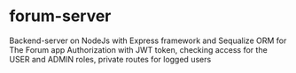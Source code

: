 # forum-server
Backend-server on NodeJs with Express framework and Sequalize ORM for The Forum app
Authorization with JWT token, checking access for the USER and ADMIN roles, private routes for logged users
